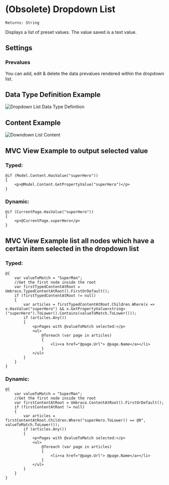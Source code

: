 # (Obsolete) Dropdown List

`Returns: String`

Displays a list of preset values. The value saved is a text value.

## Settings

### Prevalues
You can add, edit & delete the data prevalues rendered within the dropdown list.

## Data Type Definition Example

![Dropdown List Data Type Definition](images/Dropdown-List-DataType.png)

## Content Example 

![Downdown List Content](images/Dropdown-List-Content.png)

## MVC View Example to output selected value

### Typed:

    @if (Model.Content.HasValue("superHero"))
    {
        <p>@Model.Content.GetPropertyValue("superHero")</p>
    }

### Dynamic:     
                         
    @if (CurrentPage.HasValue("superHero"))
    {
        <p>@CurrentPage.superHero</p>
    }    

## MVC View Example list all nodes which have a certain item selected in the dropdown list

### Typed:

    @{
        var valueToMatch = "SuperMan";
        //Get the first node inside the root
        var firstTypedContentAtRoot = Umbraco.TypedContentAtRoot().FirstOrDefault();
        if (firstTypedContentAtRoot != null)
        {
            var articles = firstTypedContentAtRoot.Children.Where(x => x.HasValue("superHero") && x.GetPropertyValue<string>("superHero").ToLower().Contains(valueToMatch.ToLower()));
            if (articles.Any())
            {
                <p>Pages with @valueToMatch selected:</p>
                <ul>
                    @foreach (var page in articles)
                    {
                        <li><a href="@page.Url"> @page.Name</a></li>
                    }
                </ul>
            }
        }
    }

### Dynamic:                             

    @{
		var valueToMatch = "SuperMan";
        //Get the first node inside the root
        var firstContentAtRoot = Umbraco.ContentAtRoot().FirstOrDefault();
        if (firstContentAtRoot != null)
        {
            var articles = firstContentAtRoot.Children.Where("superHero.ToLower() == @0", valueToMatch.ToLower());
            if (articles.Any())
            {
                <p>Pages with @valueToMatch selected:</p>
                <ul>
                    @foreach (var page in articles)
                    {
                        <li><a href="@page.Url"> @page.Name</a></li>
                    }                      
                </ul>
            }
        }
    }

